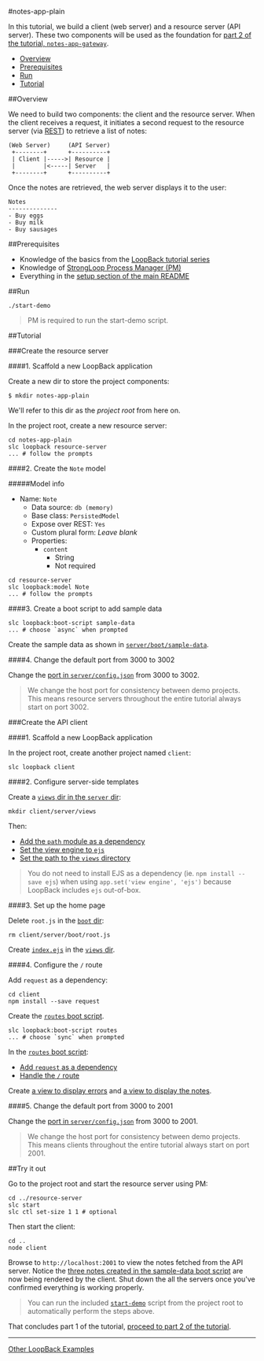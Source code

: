 #notes-app-plain

In this tutorial, we build a client (web server) and a resource server (API
server). These two components will be used as the foundation for [part 2 of the
tutorial, `notes-app-gateway`](../notes-app-gateway).

- [Overview](#overview)
- [Prerequisites](#prerequisites)
- [Run](#run)
- [Tutorial](#tutorial)

##Overview

We need to build two components: the client and the resource server. When the
client receives a request, it initiates a second request to the resource server
(via [REST](http://en.wikipedia.org/wiki/Representational_state_transfer)) to
retrieve a list of notes:

```
(Web Server)     (API Server)
 +--------+      +----------+
 | Client |----->| Resource |
 |        |<-----| Server   |
 +--------+      +----------+
```

Once the notes are retrieved, the web server displays it to the user:

```
Notes
--------------
- Buy eggs
- Buy milk
- Buy sausages
```

##Prerequisites

- Knowledge of the basics from the [LoopBack tutorial series](https://github.com/strongloop/loopback-example#tutorial-series)
- Knowledge of [StrongLoop Process Manager (PM)](http://docs.strongloop.com/display/SLC/Using+Process+Manager)
- Everything in the [setup section of the main README](https://github.com/strongloop/strong-gateway-demo#setup)

##Run

```
./start-demo
```

>PM is required to run the start-demo script.

##Tutorial

###Create the resource server

####1. Scaffold a new LoopBack application

Create a new dir to store the project components:

```
$ mkdir notes-app-plain
```

We'll refer to this dir as the *project root* from here on.

In the project root, create a new resource server:

```
cd notes-app-plain
slc loopback resource-server
... # follow the prompts
```

####2. Create the `Note` model

#####Model info

- Name: `Note`
  - Data source: `db (memory)`
  - Base class: `PersistedModel`
  - Expose over REST: `Yes`
  - Custom plural form: *Leave blank*
  - Properties:
    - `content`
      - String
      - Not required

```
cd resource-server
slc loopback:model Note
... # follow the prompts
```

####3. Create a boot script to add sample data

```
slc loopback:boot-script sample-data
... # choose `async` when prompted
```

Create the sample data as shown in [`server/boot/sample-data`](resource-server/server/boot/sample-data.js#L2-L16).

####4. Change the default port from 3000 to 3002

Change the [port in `server/config.json`](resource-server/server/config.json#L4)
from 3000 to 3002.

>We change the host port for consistency between demo projects. This means
resource servers throughout the entire tutorial always start on port 3002.

###Create the API client

####1. Scaffold a new LoopBack application

In the project root, create another project named `client`:

```
slc loopback client
```

####2. Configure server-side templates

Create a [`views` dir in the `server` dir](client/server/views):

```
mkdir client/server/views
```

Then:

- [Add the `path` module as a dependency](client/server/server.js#L3)
- [Set the view engine to `ejs`](client/server/server.js#L6)
- [Set the path to the `views` directory](client/server/server.js#L7)

>You do not need to install EJS as a dependency (ie. `npm install --save ejs`)
when using `app.set('view engine', 'ejs')` because LoopBack includes `ejs`
out-of-box.

####3. Set up the home page

Delete `root.js` in the [`boot` dir](client/server/boot):

```
rm client/server/boot/root.js
```

Create [`index.ejs`](client/server/views/index.ejs) in the [`views` dir](client/server/views).

####4. Configure the `/` route

Add `request` as a dependency:

```
cd client
npm install --save request
```

Create the [`routes` boot script](client/server/boot/routes.js).

```
slc loopback:boot-script routes
... # choose `sync` when prompted
```

In the [`routes` boot script](client/server/boot/routes.js):

- [Add `request` as a dependency](client/server/boot/routes.js#L1)
- [Handle the `/` route](web-server/server/boot/routes.js#L4-L18)

Create [a view to display errors](client/server/views/error.ejs) and [a view to
display the notes](client/server/views/notes.ejs).

####5. Change the default port from 3000 to 2001

Change the [port in `server/config.json`](client/server/config.json#L4)
from 3000 to 2001.

>We change the host port for consistency between demo projects. This means
clients throughout the entire tutorial always start on port 2001.

##Try it out

Go to the project root and start the resource server using PM:

```
cd ../resource-server
slc start
slc ctl set-size 1 1 # optional
```

Then start the client:

```
cd ..
node client
```

Browse to `http://localhost:2001` to view the notes fetched from the API server.
Notice the [three notes created in the sample-data boot script](resource-server/server/boot/sample-data.js#L6-L8)
are now being rendered by the client. Shut down the all the servers once you've
confirmed everything is working properly.

>You can run the included [`start-demo`](start-demo) script from the project
root to automatically perform the steps above.

That concludes part 1 of the tutorial, [proceed to part 2 of the tutorial](../notes-app-gateway).

---

[Other LoopBack Examples](https://github.com/strongloop/loopback-example)
